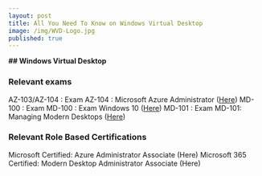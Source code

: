 ```yaml
---
layout: post
title: All You Need To Know on Windows Virtual Desktop
image: /img/WVD-Logo.jpg
published: true
---
```

**## Windows Virtual Desktop**

###  Relevant exams

AZ-103/AZ-104 : Exam AZ-104 : Microsoft Azure Administrator ([Here](https://docs.microsoft.com/en-us/learn/certifications/exams/AZ-104)) 
MD-100 : Exam MD-100 : Exam Windows 10 ([Here](https://docs.microsoft.com/en-us/learn/certifications/exams/md-100)) 
MD-101 : Exam MD-101: Managing Modern Desktops ([Here](https://docs.microsoft.com/en-us/learn/certifications/exams/md-101)) 

### Relevant Role Based Certifications

Microsoft Certified: Azure Administrator Associate (Here)
Microsoft 365 Certified: Modern Desktop Administrator Associate (Here)

